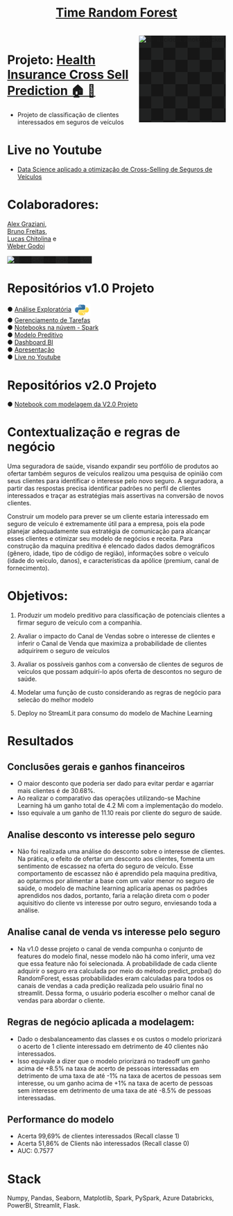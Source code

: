 <h1 align=center><a target="_blank" href="https://demo.gethugothemes.com/liva" rel="nofollow">Time Random Forest</a> <a  target="_blank"></a></h1>
</div>
 <div style="display: inline_block"><br>
<img align="right" img class="giphy-gif-img giphy-img-loaded" src="https://media1.giphy.com/media/4mc6Dsn9gyWTS/200w.gif?cid=ecf05e47bhsy1gj453r24ma84o3sdpb5x0l5uys3qfp3il1h&amp;rid=200w.gif&amp;ct=s" width="200" height="200" alt="car accident smoke Sticker" style="background: url(&quot;data:image/png;base64,iVBORw0KGgoAAAANSUhEUgAAADgAAAA4AQMAAACSSKldAAAABlBMVEUhIiIWFhYoSqvJAAAAGElEQVQY02MAAv7///8PWxqIPwDZw5UGABtgwz2xhFKxAAAAAElFTkSuQmCC&quot;) 0px 0px;">
 </div>
 
# Projeto: [Health Insurance Cross Sell Prediction 🏠 🏥](https://www.kaggle.com/anmolkumar/health-insurance-cross-sell-prediction)
- Projeto de classificação de clientes interessados em seguros de veículos

# Live no Youtube
- [Data Science aplicado a otimização de Cross-Selling de Seguros de Veículos](https://www.youtube.com/watch?v=u38TWKPP_Q4)

# Colaboradores:  
[Alex Graziani](https://github.com/awildt01),    
[Bruno Freitas](https://github.com/Freitashbruno),  
[Lucas Chitolina](https://github.com/Chitolina) e     
[Weber Godoi](https://github.com/webercg)    


<img align="center" img class="giphy-gif-img giphy-img-loaded" src="https://github.com/webercg/Data-Science-Projects/blob/main/Health-Insurance-Cross-Sell-Prediction/app-streamlit2.gif" width="800" height="600" alt="car accident smoke Sticker" style="background: url(&quot;data:image/png;base64,iVBORw0KGgoAAAANSUhEUgAAADgAAAA4AQMAAACSSKldAAAABlBMVEUhIiIWFhYoSqvJAAAAGElEQVQY02MAAv7///8PWxqIPwDZw5UGABtgwz2xhFKxAAAAAElFTkSuQmCC&quot;) 0px 0px;">

# Repositórios v1.0 Projeto
● [Análise Exploratória](https://github.com/webercg/Health-Insurance-Cross-Sell-Prediction/tree/main/EDA) <img align="center" alt="Jupyter" height="30" width="40" src="https://raw.githubusercontent.com/devicons/devicon/master/icons/python/python-original.svg">  
● [Gerenciamento de Tarefas](https://trello.com/b/Nypkyrp3/randomforest)  
● [Notebooks na núvem - Spark](https://github.com/webercg/Data-Science-Projects/tree/main/Health-Insurance-Cross-Sell-Prediction/Engenharia%20de%20dados/pyspark)  
● [Modelo Preditivo](https://github.com/webercg/Health-Insurance-Cross-Sell-Prediction/tree/main/API/model)  
● [Dashboard BI](https://github.com/webercg/Health-Insurance-Cross-Sell-Prediction/tree/main/DashBoard-PowerBI)  
● [Apresentação](https://github.com/webercg/Health-Insurance-Cross-Sell-Prediction/tree/main/apresentacao)  
● [Live no Youtube](https://www.youtube.com/watch?v=u38TWKPP_Q4)

# Repositórios v2.0 Projeto
● [Notebook com modelagem da V2.0 Projeto](https://github.com/webercg/Data-Science-Projects/blob/main/Health-Insurance-Cross-Sell-Prediction/Cross-Selling%20V2.0.ipynb) 


# Contextualização e regras de negócio

Uma seguradora de saúde, visando expandir seu portfólio de produtos ao ofertar também seguros de veículos realizou uma pesquisa de opinião com seus clientes para identificar o interesse pelo novo seguro. A seguradora, a partir das respostas precisa identificar padrões no perfil de clientes interessados e traçar as estratégias mais assertivas na conversão de novos clientes.

Construir um modelo para prever se um cliente estaria interessado em seguro de veículo é extremamente útil para a empresa, pois ela pode planejar adequadamente sua estratégia de comunicação para alcançar esses clientes e otimizar seu modelo de negócios e receita. Para construção da maquina preditiva é elencado dados dados demográficos (gênero, idade, tipo de código de região), informações sobre o veículo (idade do veículo, danos), e características da apólice (premium, canal de fornecimento).


# Objetivos:

1) Produzir um modelo preditivo para classificação de potenciais clientes a firmar seguro de veículo com a companhia.

2) Avaliar o impacto do Canal de Vendas sobre o interesse de clientes e inferir o Canal de Venda que maximiza a probabilidade de clientes adquirirem o seguro de veículos

3) Avaliar os possíveis ganhos com a conversão de clientes de seguros de veículos que possam adquirí-lo após oferta de descontos no seguro de saúde.

4) Modelar uma função de custo considerando as regras de negócio para selecão do melhor modelo

5) Deploy no StreamLit para consumo do modelo de Machine Learning



# Resultados

## Conclusões gerais e ganhos financeiros
- O maior desconto que poderia ser dado para evitar perdar e agarriar mais clientes é de 30.68%.
- Ao realizar o comparativo das operações utilizando-se Machine Learning há um ganho total de 4.2 Mi com a implementação do modelo.
- Isso equivale a um ganho de 11.10 reais por cliente do seguro de saúde.

## Analise desconto vs interesse pelo seguro
- Não foi realizada uma análise do desconto sobre o interesse de clientes. Na prática, o efeito de ofertar um desconto aos clientes, fomenta um sentimento de escassez na oferta do seguro de veículo. Esse comportamento de escassez não é aprendido pela maquina preditiva, ao optarmos por alimentar a base com um valor menor no seguro de saúde, o modelo de machine learning aplicaria apenas os padrões aprendidos nos dados, portanto, faria a relação direta com o poder aquisitivo do cliente vs interesse por outro seguro, enviesando toda a análise.

## Analise canal de venda vs interesse pelo seguro
- Na v1.0 desse projeto o canal de venda compunha o conjunto de features do modelo final, nesse modelo não há como inferir, uma vez que essa feature não foi selecionada. A probabilidade de cada cliente adquirir o seguro era calculada por meio do método predict_proba() do RandomForest, essas probabilidades eram calculadas para todos os canais de vendas a cada predição realizada pelo usuário final no streamlit. Dessa forma, o usuário poderia escolher o melhor canal de vendas para abordar o cliente.


## Regras de negócio aplicada a modelagem:
- Dado o desbalanceamento das classes e os custos o modelo priorizará o acerto de 1 cliente interessado em detrimento de 40 clientes não interessados.
- Isso equivale a dizer que o modelo priorizará no tradeoff um ganho acima de +8.5% na taxa de acerto de pessoas interessadas em detrimento de uma taxa de até -1% na taxa de acertos de pessoas sem interesse, ou um ganho acima de +1% na taxa de acerto de pessoas sem interesse em detrimento de uma taxa de até -8.5% de pessoas interessadas.

## Performance do modelo
- Acerta 99,69% de clientes interessados (Recall classe 1)
- Acerta 51,86% de Clients não interessados (Recall classe 0)
- AUC: 0.7577 


# Stack
Numpy, Pandas, Seaborn, Matplotlib, Spark, PySpark, Azure Databricks, PowerBI, Streamlit, Flask.
